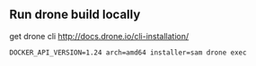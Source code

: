 ## Run drone build locally

get drone cli http://docs.drone.io/cli-installation/

    DOCKER_API_VERSION=1.24 arch=amd64 installer=sam drone exec